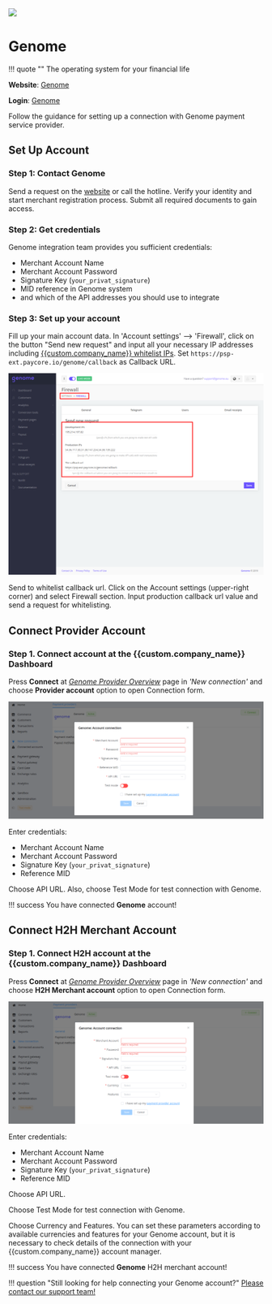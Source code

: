 <img src="https://static.openfintech.io/payment_providers/genome/logo.svg?w=400" width="400px" >

# Genome

!!! quote ""
    The operating system for your financial life

**Website**: [Genome](https://genome.eu/)

**Login**: [Genome](https://merchant.genome.eu/#/signin)

Follow the guidance for setting up a connection with Genome payment service provider.

## Set Up Account

### Step 1: Contact Genome

Send a request on the [website](https://my.genome.eu/signup) or call the hotline. Verify your identity and start merchant registration process. Submit all required documents to gain access.

### Step 2: Get credentials

Genome integration team provides you sufficient credentials:

- Merchant Account Name
- Merchant Account Password
- Signature Key (`your_privat_signature`)
- MID reference in Genome system
- and which of the API addresses you should use to integrate

### Step 3: Set up your account

Fill up your main account data. In 'Account settings' --> 'Firewall', click on the button "Send new request" and input all your necessary IP addresses including [{{custom.company_name}} whitelist IPs](/integration/ips/). Set `https://psp-ext.paycore.io/genome/callback` as Callback URL.

![Firewall](images/ips2.png)

Send to whitelist callback url. Click on the Account settings (upper-right corner) and select Firewall section. Input production callback url value and send a request for whitelisting.

## Connect Provider Account

### Step 1. Connect account at the {{custom.company_name}} Dashboard

Press **Connect** at [*Genome Provider Overview*]({{custom.dashboard_base_url}}connect-directory/payment-providers/genome/general) page in *'New connection'* and choose **Provider account** option to open Connection form.

![Connect](images/provider-account.png)

Enter credentials:

- Merchant Account Name
- Merchant Account Password
- Signature Key (`your_privat_signature`)
- Reference MID

Choose API URL. Also, choose Test Mode for test connection with Genome.

!!! success
    You have connected **Genome** account!

## Connect H2H Merchant Account

### Step 1. Connect H2H account at the {{custom.company_name}} Dashboard

Press **Connect** at [*Genome Provider Overview*]({{custom.dashboard_base_url}}connect-directory/payment-providers/genome/general) page in *'New connection'* and choose **H2H Merchant account** option to open Connection form.

![Connect](images/h2h-merchant-account.png)

Enter credentials:

- Merchant Account Name
- Merchant Account Password
- Signature Key (`your_privat_signature`)
- Reference MID

Choose API URL.

Choose Test Mode for test connection with Genome.

Choose Currency and Features. You can set these parameters according to available currencies and features for your Genome account, but it is necessary to check details of the connection with your {{custom.company_name}} account manager.

!!! success
    You have connected **Genome** H2H merchant account!

!!! question "Still looking for help connecting your Genome account?"
    <!--email_off-->[Please contact our support team!](mailto:{{custom.support_email}})<!--/email_off-->
